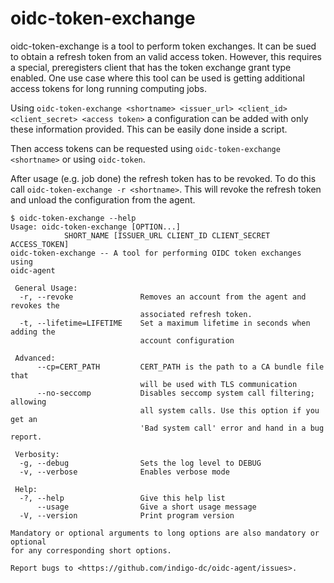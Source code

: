 # oidc-token-exchange
oidc-token-exchange is a tool to perform token exchanges. It can be sued to
obtain a refresh token from an valid access token. However, this requires a
special, preregisters client that has the token exchange grant type enabled.
One use case where this tool can be used is getting additional access tokens for
long running computing jobs.

Using ```oidc-token-exchange <shortname> <issuer_url> <client_id>
<client_secret> <access token>``` a configuration can be added with only these
information provided. This can be easily done inside a script. 

Then access tokens can be requested using ```oidc-token-exchange <shortname>```
or using ```oidc-token```.

After usage (e.g. job done) the refresh token has to be revoked. To do this call
```oidc-token-exchange -r <shortname>```. This will revoke the refresh token and
unload the configuration from the agent.

```
$ oidc-token-exchange --help
Usage: oidc-token-exchange [OPTION...]
            SHORT_NAME [ISSUER_URL CLIENT_ID CLIENT_SECRET ACCESS_TOKEN]
oidc-token-exchange -- A tool for performing OIDC token exchanges using
oidc-agent

 General Usage:
  -r, --revoke               Removes an account from the agent and revokes the
                             associated refresh token.
  -t, --lifetime=LIFETIME    Set a maximum lifetime in seconds when adding the
                             account configuration

 Advanced:
      --cp=CERT_PATH         CERT_PATH is the path to a CA bundle file that
                             will be used with TLS communication
      --no-seccomp           Disables seccomp system call filtering; allowing
                             all system calls. Use this option if you get an
                             'Bad system call' error and hand in a bug report.

 Verbosity:
  -g, --debug                Sets the log level to DEBUG
  -v, --verbose              Enables verbose mode

 Help:
  -?, --help                 Give this help list
      --usage                Give a short usage message
  -V, --version              Print program version

Mandatory or optional arguments to long options are also mandatory or optional
for any corresponding short options.

Report bugs to <https://github.com/indigo-dc/oidc-agent/issues>.
```

